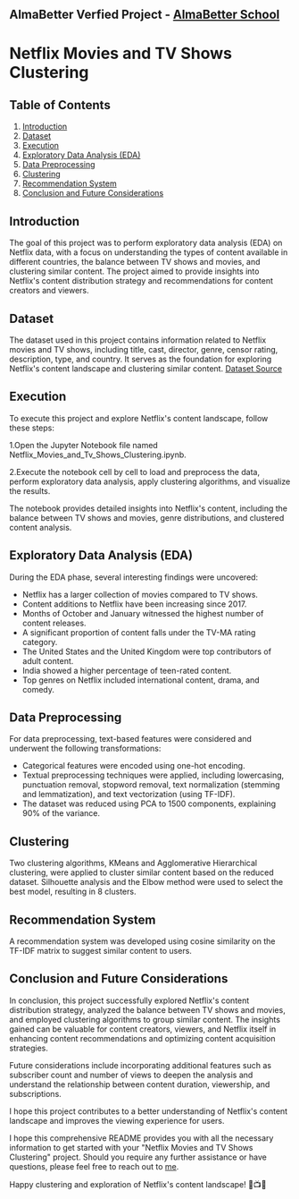 ## AlmaBetter Verfied Project - [AlmaBetter School](https://www.almabetter.com/)
# Netflix Movies and TV Shows Clustering

## Table of Contents
1. [Introduction](#introduction)
2. [Dataset](#dataset)
3. [Execution](#execution)
4. [Exploratory Data Analysis (EDA)](#exploratory-data-analysis-eda)
5. [Data Preprocessing](#data-preprocessing)
6. [Clustering](#clustering)
7. [Recommendation System](#recommendation-system)
8. [Conclusion and Future Considerations](#conclusion-and-future-considerations)

## Introduction

The goal of this project was to perform exploratory data analysis (EDA) on Netflix data, with a focus on understanding the types of content available in different countries, the balance between TV shows and movies, and clustering similar content. The project aimed to provide insights into Netflix's content distribution strategy and recommendations for content creators and viewers.

## Dataset

The dataset used in this project contains information related to Netflix movies and TV shows, including title, cast, director, genre, censor rating, description, type, and country. It serves as the foundation for exploring Netflix's content landscape and clustering similar content. [Dataset Source](https://drive.google.com/file/d/1xJGllnE12mAggLuRo8b0oNSshUlG8GvF/view?usp=drive_link)

## Execution

To execute this project and explore Netflix's content landscape, follow these steps:

1.Open the Jupyter Notebook file named Netflix_Movies_and_Tv_Shows_Clustering.ipynb.

2.Execute the notebook cell by cell to load and preprocess the data, perform exploratory data analysis, apply clustering algorithms, and visualize the results.

The notebook provides detailed insights into Netflix's content, including the balance between TV shows and movies, genre distributions, and clustered content analysis.

## Exploratory Data Analysis (EDA)

During the EDA phase, several interesting findings were uncovered:
- Netflix has a larger collection of movies compared to TV shows.
- Content additions to Netflix have been increasing since 2017.
- Months of October and January witnessed the highest number of content releases.
- A significant proportion of content falls under the TV-MA rating category.
- The United States and the United Kingdom were top contributors of adult content.
- India showed a higher percentage of teen-rated content.
- Top genres on Netflix included international content, drama, and comedy.

## Data Preprocessing

For data preprocessing, text-based features were considered and underwent the following transformations:
- Categorical features were encoded using one-hot encoding.
- Textual preprocessing techniques were applied, including lowercasing, punctuation removal, stopword removal, text normalization (stemming and lemmatization), and text vectorization (using TF-IDF).
- The dataset was reduced using PCA to 1500 components, explaining 90% of the variance.

## Clustering

Two clustering algorithms, KMeans and Agglomerative Hierarchical clustering, were applied to cluster similar content based on the reduced dataset. Silhouette analysis and the Elbow method were used to select the best model, resulting in 8 clusters. 

## Recommendation System

A recommendation system was developed using cosine similarity on the TF-IDF matrix to suggest similar content to users.

## Conclusion and Future Considerations

In conclusion, this project successfully explored Netflix's content distribution strategy, analyzed the balance between TV shows and movies, and employed clustering algorithms to group similar content. The insights gained can be valuable for content creators, viewers, and Netflix itself in enhancing content recommendations and optimizing content acquisition strategies.

Future considerations include incorporating additional features such as subscriber count and number of views to deepen the analysis and understand the relationship between content duration, viewership, and subscriptions.

I hope this project contributes to a better understanding of Netflix's content landscape and improves the viewing experience for users.

I hope this comprehensive README provides you with all the necessary information to get started with your "Netflix Movies and TV Shows Clustering" project. Should you require any further assistance or have questions, please feel free to reach out to [me](www.linkedin.com/in/subhash-somarouthu).

Happy clustering and exploration of Netflix's content landscape! 🍿📺😀

